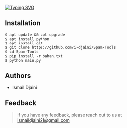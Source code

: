 <a href="https://git.io/typing-svg"><img src="https://readme-typing-svg.herokuapp.com?font=Fira+Code&weight=100&size=30&duration=4000&pause=500&color=00F70C&background=FFFFFF00&vCenter=true&width=435&lines=Tools+Spam+SMS+WA+CALL" alt="Typing SVG" /></a>




## Installation

```
$ apt update && apt upgrade
$ apt install python
$ apt install git
$ git clone https://github.com/i-djaini/Spam-Tools
$ cd Spam-Tools
$ pip install -r bahan.txt
$ python main.py
```

## Authors

- Ismail Djaini

## Feedback

> If you have any feedback, please reach out to us at ismaildjaini21@gmail.com

